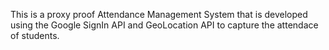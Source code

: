 This is a proxy proof Attendance Management System that is developed using the Google SignIn API and GeoLocation API to capture the attendace of students.
